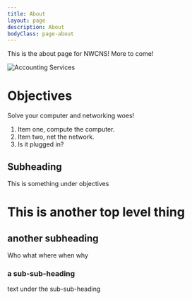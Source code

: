```yaml
---
title: About
layout: page
description: About
bodyClass: page-about
---
```


This is the about page for NWCNS!  More to come!

![Accounting Services](/images/thom-holmes-Lrfw0U_o9I0-unsplash.jpg)

# Objectives

Solve your computer and networking woes!

1. Item one, compute the computer.
2. Item two, net the network.
3. Is it plugged in?

## Subheading
This is something under objectives

# This is another top level thing

## another subheading
Who what where when why

### a sub-sub-heading
text under the sub-sub-heading
